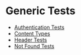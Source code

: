 # Generic Tests

* [Authentication Tests](authentication.md)
* [Content Types](content_types.md)
* [Header Tests](headers.md)
* [Not Found Tests](not_found.md)
